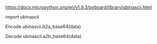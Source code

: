 https://docs.micropython.org/en/v1.9.3/pyboard/library/ubinascii.html

import ubinascii

Encode
ubinascii.b2a_base64(data)

Decode
ubinascii.a2b_base64(data)
